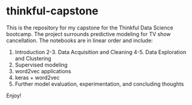 # thinkful-capstone

This is the repository for my capstone for the Thinkful Data Science bootcamp. The project surrounds predictive modeling for TV show cancellation. The notebooks are in linear order and include:

1. Introduction
2-3. Data Acquisition and Cleaning
4-5. Data Exploration and Clustering
6. Supervised modeling
7. word2vec applications
8. keras + word2vec
9. Further model evaluation, experimentation, and concluding thoughts

Enjoy!